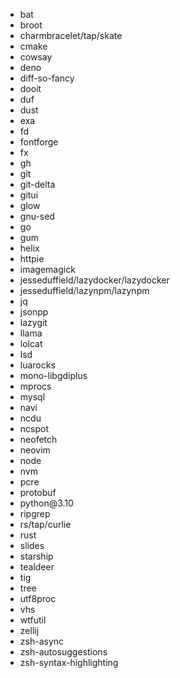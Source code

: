 <ul>
  <li>bat</li>
  <li>broot</li>
  <li>charmbracelet/tap/skate</li>
  <li>cmake</li>
  <li>cowsay</li>
  <li>deno</li>
  <li>diff-so-fancy</li>
  <li>dooit</li>
  <li>duf</li>
  <li>dust</li>
  <li>exa</li>
  <li>fd</li>
  <li>fontforge</li>
  <li>fx</li>
  <li>gh</li>
  <li>git</li>
  <li>git-delta</li>
  <li>gitui</li>
  <li>glow</li>
  <li>gnu-sed</li>
  <li>go</li>
  <li>gum</li>
  <li>helix</li>
  <li>httpie</li>
  <li>imagemagick</li>
  <li>jesseduffield/lazydocker/lazydocker</li>
  <li>jesseduffield/lazynpm/lazynpm</li>
  <li>jq</li>
  <li>jsonpp</li>
  <li>lazygit</li>
  <li>llama</li>
  <li>lolcat</li>
  <li>lsd</li>
  <li>luarocks</li>
  <li>mono-libgdiplus</li>
  <li>mprocs</li>
  <li>mysql</li>
  <li>navi</li>
  <li>ncdu</li>
  <li>ncspot</li>
  <li>neofetch</li>
  <li>neovim</li>
  <li>node</li>
  <li>nvm</li>
  <li>pcre</li>
  <li>protobuf</li>
  <li>python@3.10</li>
  <li>ripgrep</li>
  <li>rs/tap/curlie</li>
  <li>rust</li>
  <li>slides</li>
  <li>starship</li>
  <li>tealdeer</li>
  <li>tig</li>
  <li>tree</li>
  <li>utf8proc</li>
  <li>vhs</li>
  <li>wtfutil</li>
  <li>zellij</li>
  <li>zsh-async</li>
  <li>zsh-autosuggestions</li>
  <li>zsh-syntax-highlighting</li>
</ul>
